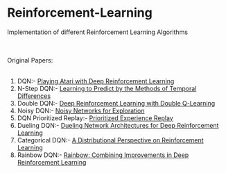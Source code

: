 # Reinforcement-Learning
Implementation of different Reinforcement Learning Algorithms

<br><br>
Original Papers:<br><br>

1. DQN:- [Playing Atari with Deep Reinforcement Learning](https://arxiv.org/pdf/1312.5602.pdf)
2. N-Step DQN:- [Learning to Predict by the Methods of Temporal Differences](https://link.springer.com/content/pdf/10.1007/BF00115009.pdf) 
3. Double DQN:- [Deep Reinforcement Learning with Double Q-Learning](https://arxiv.org/pdf/1509.06461.pdf)
4. Noisy DQN:- [Noisy Networks for Exploration](https://arxiv.org/pdf/1706.10295.pdf)
5. DQN Prioritized Replay:- [Prioritized Experience Replay](https://arxiv.org/pdf/1511.05952.pdf)
6. Dueling DQN:- [Dueling Network Architectures for Deep Reinforcement Learning](https://arxiv.org/pdf/1511.06581.pdf)
7. Categorical DQN:- [A Distributional Perspective on Reinforcement Learning](https://arxiv.org/pdf/1707.06887.pdf)
8. Rainbow DQN:- [Rainbow: Combining Improvements in Deep Reinforcement Learning](https://arxiv.org/pdf/1710.02298.pdf)
